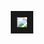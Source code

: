 <p align="center">
<img src="https://github.com/kishanjalan11/TEXT-er/assets/41429552/322d4ba8-73d8-4058-85ba-77ab54c85cf4"  border="10"/>
</p>
